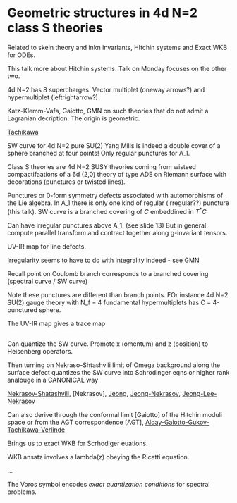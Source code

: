 # Geometric structures in 4d N=2 class S theories

Related to skein theory and inkn invariants, HItchin systems and Exact WKB for ODEs.  

This talk more about Hitchin systems.  Talk on Monday focuses on the other two.  

4d N=2 has 8 supercharges.  Vector multiplet (oneway arrows?) and hypermultiplet (leftrightarrow?)

Katz-Klemm-Vafa, Gaiotto, GMN on such theories that do not admit a Lagranian decription.  The origin is geometric. 

[Tachikawa](https://arxiv.org/abs/1312.2684)

SW curve for 4d N=2 pure SU(2) Yang Mills is indeed a double cover of a sphere branched at four points!  Only regular punctures for A_1.  

Class S theories are 4d N=2 SUSY theories coming from wistsed compactifaations of a 6d (2,0) theory of type ADE on Riemann surface with decorations (punctures or twisted lines).  

Punctures or 0-form symmetry defects associated with automorphisms of the Lie algebra. In A_1 there is only one kind of regular (irregular??) puncture (this talk).  SW curve is a branched covering of $C$ embeddined in $T^*C$ 

Can have irregular punctures above A_1.  (see slide 13)  But in general compute parallel transform and contract together along g-invariant tensors.  

UV-IR map for line defects.  

Irregularity seems to have to do with integrality indeed - see GMN

Recall point on Coulomb branch corresponds to a branched covering (spectral curve / SW curve)

Note these punctures are different than branch points.  FOr instance 4d N=2 SU(2) gauge theory with N_f = 4 fundamental hypermultiplets has C = 4-punctured sphere.

The UV-IR map gives a trace map 

## 

Can quantize the SW curve.  Promote x (omentum) and z (position) to Heisenberg operators.  

Then turning on Nekraso-Shtashvili limit of Omega background along the surface defect quantizes the SW curve into Schrodinger eqns or higher rank analouge in a CANONICAL way

[Nekrasov-Shatashvili](https://arxiv.org/abs/0908.4052), [Nekrasov], [Jeong](https://arxiv.org/abs/1904.00927), [Jeong-Nekrasov](https://arxiv.org/abs/1806.08270), [Jeong-Lee-Nekrasov](https://arxiv.org/abs/2103.17186)

Can also derive through the conformal limit [Gaiotto] of the Hitchin moduli space or from the AGT correspondence [AGT], [Alday-Gaiotto-Gukov-Tachikawa-Verlinde](https://arxiv.org/abs/0909.0945)

Brings us to exact WKB for Scrhodiger euations.  

WKB ansatz involves a lambda(z) obeying the Ricatti equation.

...

The Voros symbol encodes *exact quantization conditions* for spectral problems. 